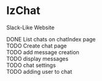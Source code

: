 # IzChat
Slack-Like Website

DONE List chats on chatIndex page <br>
TODO Create chat page <br>
TODO add message creation <br>
TODO display messages <br>
TODO chat settings <br>
TODO adding user to chat <br>
